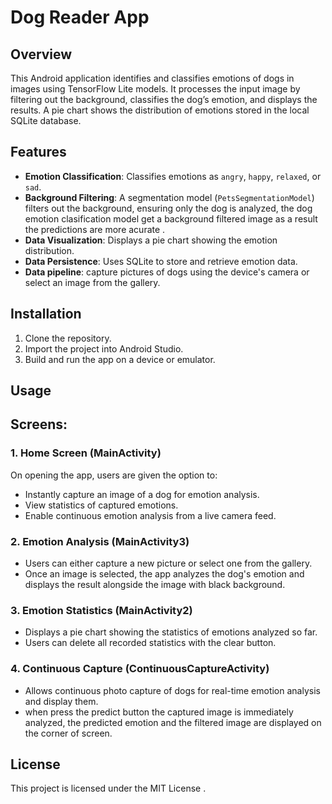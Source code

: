 
# Dog Reader App

## Overview
This Android application identifies and classifies emotions of dogs in images using TensorFlow Lite models. It processes the input image by filtering out the background, classifies the dog’s emotion, and displays the results. A pie chart shows the distribution of emotions stored in the local SQLite database.

## Features
- **Emotion Classification**: Classifies emotions as `angry`, `happy`, `relaxed`, or `sad`.
- **Background Filtering**: A segmentation model (`PetsSegmentationModel`) filters out the background, ensuring only the dog is analyzed, the dog emotion clasification model get a background filtered image as a result the predictions are more acurate .
- **Data Visualization**: Displays a pie chart showing the emotion distribution.
- **Data Persistence**: Uses SQLite to store and retrieve emotion data.
- **Data pipeline**: capture pictures of dogs using the device's camera or select an image from the gallery.


## Installation
1. Clone the repository.
2. Import the project into Android Studio.
3. Build and run the app on a device or emulator.



## Usage
  ## Screens:
  ### 1. Home Screen (MainActivity)
  On opening the app, users are given the option to:
  - Instantly capture an image of a dog for emotion analysis.
  - View statistics of captured emotions.
  - Enable continuous emotion analysis from a live camera feed.
  
  ### 2. Emotion Analysis (MainActivity3)
  - Users can either capture a new picture or select one from the gallery.
  - Once an image is selected, the app analyzes the dog's emotion and displays the result alongside the image with black background.
  
  ### 3. Emotion Statistics (MainActivity2)
  - Displays a pie chart showing the statistics of emotions analyzed so far.
  - Users can delete all recorded statistics with the clear button.
  
  ### 4. Continuous Capture (ContinuousCaptureActivity)
  - Allows continuous photo capture of dogs for real-time emotion analysis and display them.
  - when press the predict button the   captured image is immediately analyzed, the predicted  emotion and the filtered image  are  displayed on the corner of  screen.
  

## License
This project is licensed under the MIT License .


